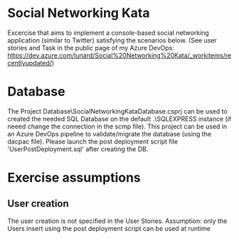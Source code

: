 # Social Networking Kata
Excercise that aims to implement a console-based social networking application (similar to Twitter) satisfying the scenarios below.
(See user stories and Task in the public page of my Azure DevOps: https://dev.azure.com/lunard/Social%20Networking%20Kata/_workitems/recentlyupdated/)


# Database
The Project Database\SocialNetworkingKataDatabase.csprj can be used to created the needed SQL Database on the default .\SQLEXPRESS 
instance (if neeed change the connection in the scmp file).
This project can be used in an Azure DevOps pipeline to validate/migrate the database (using the dacpac file).
Please launch the post deployment script file 'UserPostDeployment.sql' after creating the DB.

# Exercise assumptions 
## User creation
The user creation is not specified in the User Stories. 
Assumption: only the Users insert using the post deployment script can be used at runtime